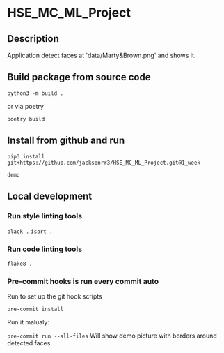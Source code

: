 # HSE_MC_ML_Project


## Description

Application detect faces at 'data/Marty&Brown.png' and shows it.


## Build package from source code

```python3 -m build .```

or via poetry

```poetry build```


## Install from github and run

```pip3 install git+https://github.com/jacksonrr3/HSE_MC_ML_Project.git@1_week```

```demo```


## Local development

### Run style linting tools

```black .```
```isort .```

### Run code linting tools

```flake8 .```

### Pre-commit hooks is run every commit auto

Run to set up the git hook scripts

```pre-commit install```

Run it malualy:

```pre-commit run --all-files```
Will show demo picture with borders around detected faces.
